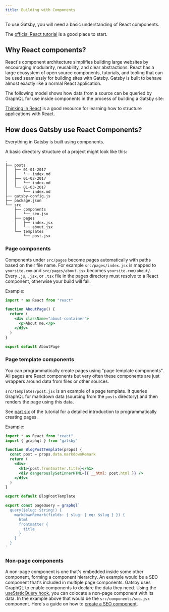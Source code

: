```yaml
---
title: Building with Components
---
```


To use Gatsby, you will need a basic understanding of React components.

The [official React tutorial](https://reactjs.org/tutorial/tutorial.html) is a good place to start.

## Why React components?

React's component architecture simplifies building large websites by encouraging modularity, reusability, and clear abstractions. React has a large ecosystem of open source components, tutorials, and tooling that can be used seamlessly for building sites with Gatsby. Gatsby is built to behave almost exactly like a normal React application.

The following model shows how data from a source can be queried by GraphQL for use inside components in the process of building a Gatsby site:

<ComponentModel initialLayer="View" />

[Thinking in React](https://reactjs.org/docs/thinking-in-react.html)
is a good resource for learning how to structure applications with React.

## How does Gatsby use React Components?

Everything in Gatsby is built using components.

A basic directory structure of a project might look like this:

```text
.
├── posts
│   ├── 01-01-2017
│   │   └── index.md
│   ├── 01-02-2017
│   │   └── index.md
│   └── 01-03-2017
│       └── index.md
├── gatsby-config.js
├── package.json
└── src
    ├── components
    │   └── seo.jsx
    ├── pages
    │   ├── index.jsx
    │   └── about.jsx
    └── templates
        └── post.jsx
```

### Page components

Components under `src/pages` become pages automatically with paths based on their file name. For example `src/pages/index.jsx` is mapped to `yoursite.com` and `src/pages/about.jsx` becomes `yoursite.com/about/`. Every `.js`, `.jsx`, or `.tsx` file in the pages directory must resolve to a React component, otherwise your build will fail.

Example:

```jsx:title=src/pages/about.jsx
import * as React from "react"

function AboutPage() {
  return (
    <div className="about-container">
      <p>About me.</p>
    </div>
  )
}

export default AboutPage
```

### Page template components

You can programmatically create pages using "page template components". All pages are React components but very often these components are just wrappers around data from files or other sources.

`src/templates/post.jsx` is an example of a page template. It queries GraphQL for markdown data (sourcing from the `posts` directory) and then renders the page using this data.

See [part six](/docs/tutorial/part-6/) of the tutorial for a detailed introduction to programmatically creating pages.

Example:

```jsx:title=src/templates/post.jsx
import * as React from "react"
import { graphql } from "gatsby"

function BlogPostTemplate(props) {
  const post = props.data.markdownRemark
  return (
    <div>
      <h1>{post.frontmatter.title}</h1>
      <div dangerouslySetInnerHTML={{ __html: post.html }} />
    </div>
  )
}

export default BlogPostTemplate

export const pageQuery = graphql`
  query($slug: String!) {
    markdownRemark(fields: { slug: { eq: $slug } }) {
      html
      frontmatter {
        title
      }
    }
  }
`
```

### Non-page components

A non-page component is one that's embedded inside some other component, forming a component hierarchy. An example would be a SEO component that's included in multiple page components. Gatsby uses GraphQL to enable components to declare the data they need. Using the [useStaticQuery hook](/docs/how-to/querying-data/use-static-query/), you can colocate a non-page component with its data. In the example above that would be the `src/components/seo.jsx` component. Here's a guide on how to [create a SEO component](/docs/how-to/adding-common-features/adding-seo-component/).
